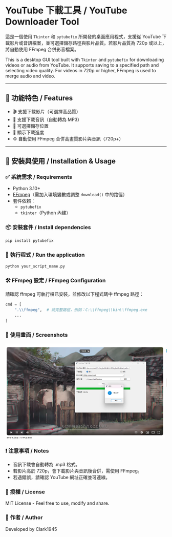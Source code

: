 # YouTube 下載工具 / YouTube Downloader Tool

這是一個使用 `Tkinter` 和 `pytubefix` 所開發的桌面應用程式，支援從 YouTube 下載影片或音訊檔案，並可選擇儲存路徑與影片品質。若影片品質為 720p 或以上，將自動使用 FFmpeg 合併影音檔案。

This is a desktop GUI tool built with `Tkinter` and `pytubefix` for downloading videos or audio from YouTube. It supports saving to a specified path and selecting video quality. For videos in 720p or higher, FFmpeg is used to merge audio and video.

---

## 📌 功能特色 / Features

- 🎬 支援下載影片（可選擇高品質）
- 🎵 支援下載音訊（自動轉為 MP3）
- 📁 可選擇儲存位置
- 📶 顯示下載進度
- ⚙ 自動使用 FFmpeg 合併高畫質影片與音訊（720p+）

---

## 🔧 安裝與使用 / Installation & Usage

### ✅ 系統需求 / Requirements

- Python 3.10+
- [FFmpeg](https://ffmpeg.org/download.html)（需加入環境變數或調整 `download()` 中的路徑）
- 套件依賴：
  - `pytubefix`
  - `tkinter`（Python 內建）
  
### 📦 安裝套件 / Install dependencies

```bash
pip install pytubefix
```

### 🚀 執行程式 / Run the application

```bash
python your_script_name.py
```

### 🛠 FFmpeg 設定 / FFmpeg Configuration

請確認 ffmpeg 可執行檔已安裝，並修改以下程式碼中 ffmpeg 路徑：

```python
cmd = [
    ".\\ffmpeg",  # 或完整路徑，例如：C:\\ffmpeg\\bin\\ffmpeg.exe
    ...
]
```

### 📸 使用畫面 / Screenshots

![Download from Youtube](demo.png)

### ❗ 注意事項 / Notes
- 音訊下載會自動轉為 .mp3 格式。
- 若影片高於 720p，會下載影片與音訊後合併，需使用 FFmpeg。
- 若遇錯誤，請確認 YouTube 網址正確並可連線。

### 📝 授權 / License
MIT License - Feel free to use, modify and share.

### 🙌 作者 / Author
Developed by Clark1945